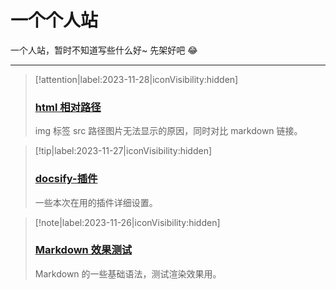 <!-- homepage（首页） -->
# 一个个人站 <!-- {docsify-ignore-all} --> 
一个人站，暂时不知道写些什么好~ 先架好吧 :joy:
- - -
 > [!attention|label:2023-11-28|iconVisibility:hidden]
 > ### [html 相对路径](/md/sth/html相对路径.md)
 > img 标签 src 路径图片无法显示的原因，同时对比 markdown 链接。

 > [!tip|label:2023-11-27|iconVisibility:hidden]
 > ### [docsify-插件](/md/sth/docsify-插件.md)
 > 一些本次在用的插件详细设置。

 > [!note|label:2023-11-26|iconVisibility:hidden]
 > ### [Markdown 效果测试](/md/sth/Markdown测试效果.md)
 > Markdown 的一些基础语法，测试渲染效果用。


